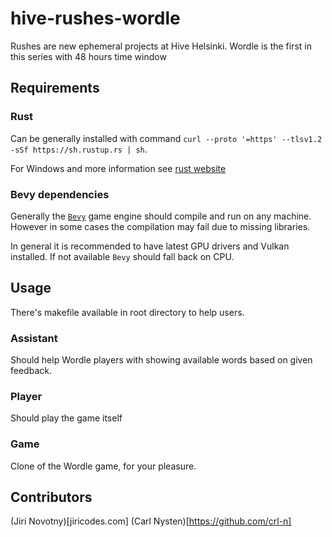 # hive-rushes-wordle
Rushes are new ephemeral projects at Hive Helsinki. Wordle is the first in this series with 48 hours time window

## Requirements

### Rust
Can be generally installed with command `curl --proto '=https' --tlsv1.2 -sSf https://sh.rustup.rs | sh`.

For Windows and more information see [rust website](https://www.rust-lang.org/tools/install)

### Bevy dependencies
Generally the [`Bevy`](https://bevyengine.org/) game engine should compile and run on any machine. However in some cases the compilation may fail due to missing libraries.

In general it is recommended to have latest GPU drivers and Vulkan installed. If not available `Bevy` should fall back on CPU.

## Usage
There's makefile available in root directory to help users.

### Assistant
Should help Wordle players with showing available words based on given feedback.

### Player
Should play the game itself

### Game
Clone of the Wordle game, for your pleasure.

## Contributors
(Jiri Novotny)[jiricodes.com]
(Carl Nysten)[https://github.com/crl-n]